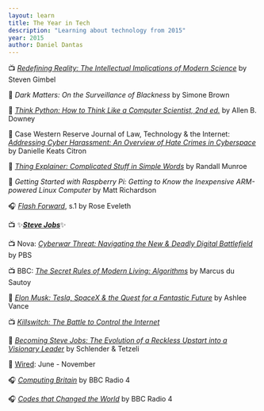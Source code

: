 ```yaml
---
layout: learn
title: The Year in Tech
description: "Learning about technology from 2015"
year: 2015
author: Daniel Dantas
---
```


📺 _[Redefining Reality: The Intellectual Implications of Modern Science](https://www.thegreatcoursesplus.com/redefining-reality-the-intellectual-implications-of-modern-science)_ by Steven Gimbel <!-- 2/21/2025 -->

📕 *Dark Matters: On the Surveillance of Blackness* by Simone Brown <!-- 10/24/2024 -->

📕 [*Think Python: How to Think Like a Computer Scientist, 2nd ed.*](https://allendowney.github.io/ThinkPython/) by Allen B. Downey <!-- 4/28/2024 -->

📄 Case Western Reserve Journal of Law, Technology & the Internet: [_Addressing Cyber Harassment: An Overview of Hate Crimes in Cyberspace_](https://papers.ssrn.com/sol3/papers.cfm?abstract_id=2932358) by Danielle Keats Citron <!-- 3/27/2024 -->

📕 [*Thing Explainer: Complicated Stuff in Simple Words*](https://en.wikipedia.org/wiki/Thing_Explainer) by Randall Munroe <!-- 3/30/2023 -->

📕 *Getting Started with Raspberry Pi: Getting to Know the Inexpensive ARM-powered Linux Computer* by Matt Richardson <!-- 2/16/2023 -->

🎧 _[Flash Forward](https://www.flashforwardpod.com/)_, s.1 by Rose Eveleth <!-- 11/21/2017 -->

📺 ✨[***Steve Jobs***](https://en.wikipedia.org/wiki/Steve_Jobs_(film))✨ <!-- 3/30/2017 -->

📺 Nova: [_Cyberwar Threat: Navigating the New & Deadly Digital Battlefield_](https://www.pbs.org/wgbh/nova/video/cyberwar-threat/) by PBS <!-- 3/25/2017 -->

📺 BBC: [_The Secret Rules of Modern Living: Algorithms_](https://www.bbc.co.uk/programmes/p030s6b3) by Marcus du Sautoy <!-- 3/25/2017 -->

📕 [_Elon Musk: Tesla, SpaceX & the Quest for a Fantastic Future_](https://en.wikipedia.org/wiki/Elon_Musk:_Tesla,_SpaceX,_and_the_Quest_for_a_Fantastic_Future) by Ashlee Vance <!-- 2/22/2017 -->

📺 [_Killswitch: The Battle to Control the Internet_](https://en.wikipedia.org/wiki/Killswitch_(film)) <!-- 1/24/2017 -->

📕 [_Becoming Steve Jobs: The Evolution of a Reckless Upstart into a Visionary Leader_](https://en.wikipedia.org/wiki/Becoming_Steve_Jobs) by Schlender & Tetzeli <!-- 9/28/2016 -->

📔 [Wired](https://www.wired.com/): June - November <!-- 7/4/2016 -->

🎧 [_Computing Britain_](https://www.bbc.co.uk/programmes/b06bq6j1) by BBC Radio 4 <!-- 5/26/2016 -->

🎧 [_Codes that Changed the World_](https://www.bbc.co.uk/programmes/b05qqhqp) by BBC Radio 4 <!-- 5/26/2016 -->




